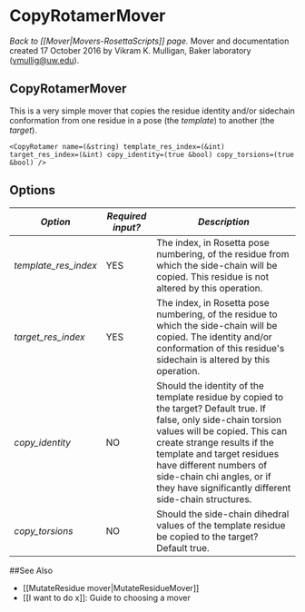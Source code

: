 # CopyRotamerMover
*Back to [[Mover|Movers-RosettaScripts]] page.*
Mover and documentation created 17 October 2016 by Vikram K. Mulligan, Baker laboratory (vmullig@uw.edu).

## CopyRotamerMover
This is a very simple mover that copies the residue identity and/or sidechain conformation from one residue in a pose (the _template_) to another (the _target_).

```
<CopyRotamer name=(&string) template_res_index=(&int) target_res_index=(&int) copy_identity=(true &bool) copy_torsions=(true &bool) />
```

## Options
|*Option* | *Required input?* | *Description* |
|----|---|---|
| *template_res_index* | YES | The index, in Rosetta pose numbering, of the residue from which the side-chain will be copied. This residue is not altered by this operation. |
| *target_res_index* | YES | The index, in Rosetta pose numbering, of the residue to which the side-chain will be copied.  The identity and/or conformation of this residue's sidechain is altered by this operation. |
| *copy_identity* | NO | Should the identity of the template residue by copied to the target?  Default true.  If false, only side-chain torsion values will be copied.  This can create strange results if the template and target residues have different numbers of side-chain chi angles, or if they have significantly different side-chain structures. |
| *copy_torsions* | NO | Should the side-chain dihedral values of the template residue be copied to the target?  Default true. |

##See Also

* [[MutateResidue mover|MutateResidueMover]]
* [[I want to do x]]: Guide to choosing a mover